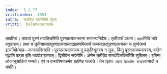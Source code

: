 ```yaml
---
index:  5.2.77
vrittiindex:  1853
sutra:  तावतिथं ग्रहणमिति लुग्वा
vritti:  balamanorama 
---
```


तावतिथं। तावतां पूरणं तावतिथमिति पूरणप्रत्ययान्तानां सामान्यनिर्देशः। तृतीयार्थे प्रथमा। `ग्रहण`मिति भावे ल्युडन्तम्। तथा च तृतीयान्तात्पूरणप्रत्ययान्ताद्ग्रहणमित्यर्थे कन्स्यातद्पूरणप्रत्ययस्य च लुग्वेत्यर्थ इत्यभिप्रेत्याह--कन्स्यादित्यादि। पूरणप्रत्ययान्तस्य तु प्रकृतिभूतस्य न लुक्, किंतु पूरणप्रत्ययमात्रस्य, षष्ठेन गृह्णाति षट्क इति भाष्योदाहरणात्। द्वितीयेन रूपेणेति। अनेन तृतीयैव समर्थविभक्तिरिति सूचितम्। इतिना लोकानुसारित्वं गम्यते। एवं च ग्रन्थविषयकमेव ग्रहणिह फलति। तेन `द्वितीयं ग्रहणं देवदत्तेन दण्डस्ये`त्यादौ न भवति। 

